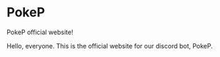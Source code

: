 # PokeP
PokeP official website!



Hello, everyone. This is the official website for our discord bot, PokeP.
